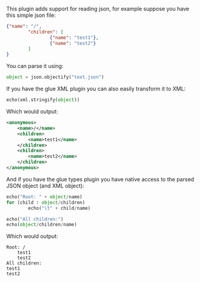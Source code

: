 This plugin adds support for reading json, for example suppose you have this simple json file:

```json
{"name": "/",
        "children": [
                {"name": "test1"},
                {"name": "test2"}
        ]
}
```

You can parse it using:

```python
object = json.objectify("text.json")
```

If you have the glue XML plugin you can also easily transform it to XML:

```python
echo(xml.stringify(object))
```

Which would output:

```xml
<anonymous>
	<name>/</name>
	<children>
		<name>test1</name>
	</children>
	<children>
		<name>test2</name>
	</children>
</anonymous>
```

And if you have the glue types plugin you have native access to the parsed JSON object (and XML object):

```python
echo("Root: " + object/name)
for (child : object/children)
        echo("\t" + child/name)

echo("All children:")
echo(object/children/name)
```

Which would output:

```
Root: /
	test1
	test2
All children:
test1
test2
```

